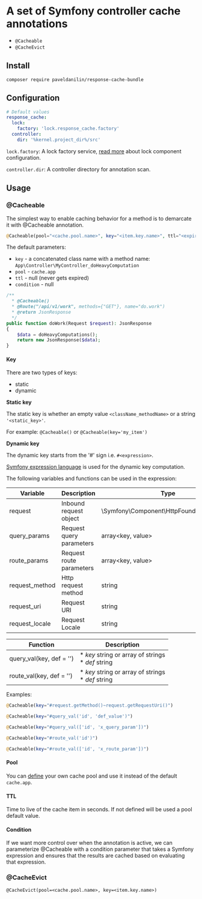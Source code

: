 # A set of Symfony controller cache annotations


- `@Cacheable`
- `@CacheEvict`


## Install

`composer require paveldanilin/response-cache-bundle`


## Configuration

```yaml
# Default values
response_cache:
  lock:
    factory: 'lock.response_cache.factory'
  controller:
    dir: '%kernel.project_dir%/src'
```

`lock.factory`: A lock factory service, [read more](https://symfony.com/doc/current/components/lock.html) about lock component configuration.

`controller.dir`: A controller directory for annotation scan.


## Usage

### @Cacheable
The simplest way to enable caching behavior for a method is to demarcate it with @Cacheable annotation.

```php
@Cacheable(pool="<cache.pool.name>", key="<item.key.name>", ttl="<expires.after.sec>", condition="<request.condition.expression>")
```

The default parameters:
- `key` - a concatenated class name with a method name: `App\Controller\MyController_doHeavyComputation`
- `pool` - `cache.app`
- `ttl` - null (never gets expired)
- `condition` - null

```php
/**
  * @Cacheable()
  * @Route("/api/v1/work", methods={"GET"}, name="do.work")
  * @return JsonResponse
  */
public function doWork(Request $request): JsonResponse
{
    $data = doHeavyComputations();
    return new JsonResponse($data);
}
```

#### Key
There are two types of keys:
- static
- dynamic


**Static key**

The static key is whether an empty value `<className_methodName>` or a string `'<static_key>'`.

For example: `@Cacheable()` or `@Cacheable(key='my_item')`


**Dynamic key**

The dynamic key starts from the '#' sign i.e. `#<expression>`.

[Symfony expression language](https://symfony.com/doc/current/components/expression_language/syntax.html) is used for the dynamic key computation.

The following variables and functions can be used in the expression:

| Variable       | Description                | Type                                      |
|----------------|----------------------------|-------------------------------------------|
| request        | Inbound request object     | \Symfony\Component\HttpFoundation\Request |
| query_params   | Request query parameters   | array<key, value>                         |
 | route_params   | Request route parameters   | array<key, value>                         |
 | request_method | Http request method        | string                                    |
 | request_uri    | Request URI                | string                                    |
 | request_locale | Request Locale             | string                                    |


| Function                 | Description                                              |
|--------------------------|----------------------------------------------------------|
| query_val(key, def = '') | * *key* string or array of strings<br/>  * *def* string  |
| route_val(key, def = '') | * *key* string or array of strings<br/>  * *def* string  |


Examples:

```php
@Cacheable(key="#request.getMethod()~request.getRequestUri()")
```

```php
@Cacheable(key="#query_val('id', 'def_value')")
```

```php
@Cacheable(key="#query_val(['id', 'x_query_param'])")
```

```php
@Cacheable(key="#route_val('id')")
```

```php
@Cacheable(key="#route_val(['id', 'x_route_param'])")
```

#### Pool

You can [define](https://symfony.com/doc/current/cache.html) your own cache pool and use it instead of the default `cache.app`.


#### TTL

Time to live of the cache item in seconds.
If not defined will be used a pool default value.


#### Condition

If we want more control over when the annotation is active, we can parameterize @Cacheable with a condition parameter that
takes a Symfony expression and ensures that the results are cached based on evaluating that expression.


### @CacheEvict
`@CacheEvict(pool=<cache.pool.name>, key=<item.key.name>)`
